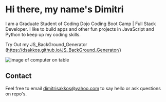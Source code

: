 # Hi there, my name's Dimitri

I am a Graduate Student of Coding Dojo Coding Boot Camp | Full Stack Developer. I like to build apps and other fun projects in JavaScript and Python to keep up my coding skills. 

Try Out my JS_BackGround_Generator (https://dsakkos.github.io/JS_BackGround_Generator/)

![image of computer on table](https://pbs.twimg.com/profile_banners/34814047/1667387909/1500x500)


## Contact

Feel free to email dimitrisakkos@yahoo.com to say hello or ask questions on repo's.
